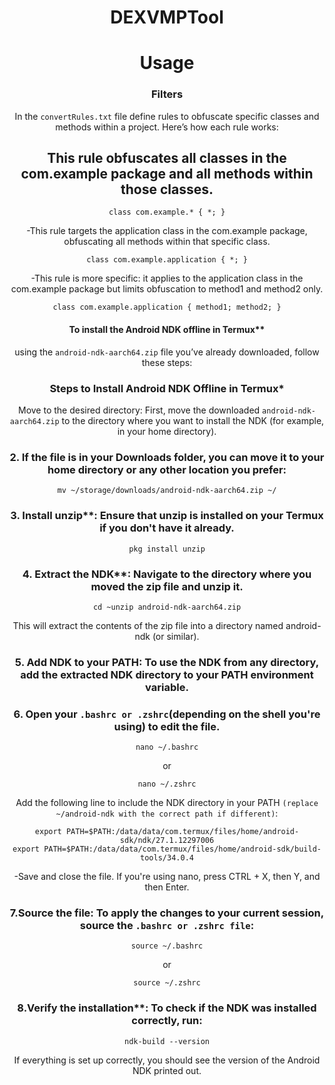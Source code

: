 <a name="readme-top"></a>

<div align="center">
  <h1 align="center">DEXVMPTool</h1>
  
# Usage

### Filters
In the `convertRules.txt` file define rules to obfuscate specific classes and methods within a project. Here’s how each rule works:


## This rule obfuscates all classes in the com.example package and all methods within those classes.

```
class com.example.* { *; }
```


-This rule targets the application class in the com.example package, obfuscating all methods within that specific class.

```
class com.example.application { *; }
```


-This rule is more specific: it applies to the application class in the com.example package but limits obfuscation to method1 and method2 only.

```
class com.example.application { method1; method2; }
```


  
#### To install the Android NDK offline in Termux**
using the `android-ndk-aarch64.zip` file you’ve already downloaded, follow these steps:

### Steps to Install Android NDK Offline in Termux*
Move to the desired directory: First, move the downloaded `android-ndk-aarch64.zip` to the directory where you want to install the NDK (for example, in your home directory).

### 2. If the file is in your Downloads folder, you can move it to your home directory or any other location you prefer:

```
mv ~/storage/downloads/android-ndk-aarch64.zip ~/
```

### 3. Install unzip**: Ensure that unzip is installed on your Termux if you don't have it already.

```
pkg install unzip
```

### 4. Extract the NDK**: Navigate to the directory where you moved the zip file and unzip it.

```
cd ~unzip android-ndk-aarch64.zip
```
This will extract the contents of the zip file into a directory named android-ndk (or similar).

### 5. **Add NDK to your PATH**: To use the NDK from any directory, add the extracted NDK directory to your PATH environment variable.

### 6. Open your `.bashrc or .zshrc`(depending on the shell you're using) to edit the file.

```
nano ~/.bashrc
```

or

```
nano ~/.zshrc
```  

Add the following line to include the NDK directory in your PATH `(replace ~/android-ndk with the correct path if different)`:


```
export PATH=$PATH:/data/data/com.termux/files/home/android-sdk/ndk/27.1.12297006
export PATH=$PATH:/data/data/com.termux/files/home/android-sdk/build-tools/34.0.4
```


-Save and close the file. If you're using nano, press CTRL + X, then Y, and then Enter.

### 7.Source the file: To apply the changes to your current session, source the `.bashrc or .zshrc file`:

```
source ~/.bashrc
``` 

or

```
source ~/.zshrc
``` 


### 8.Verify the installation**: To check if the NDK was installed correctly, run:


```
ndk-build --version
```

If everything is set up correctly, you should see the version of the Android NDK printed out.
